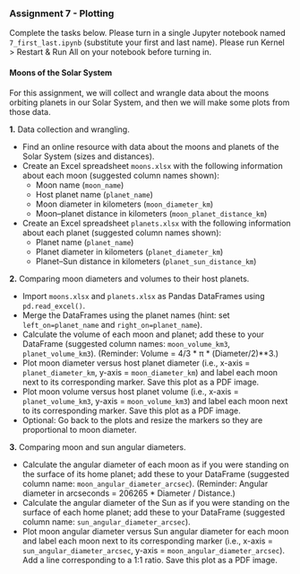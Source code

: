 ### Assignment 7 - Plotting

Complete the tasks below. Please turn in a single Jupyter notebook named `7_first_last.ipynb` (substitute your first and last name). Please run Kernel > Restart & Run All on your notebook before turning in.

#### Moons of the Solar System

For this assignment, we will collect and wrangle data about the moons orbiting planets in our Solar System, and then we will make some plots from those data.

**1.** Data collection and wrangling.

* Find an online resource with data about the moons and planets of the Solar System (sizes and distances).
* Create an Excel spreadsheet `moons.xlsx` with the following information about each moon (suggested column names shown): 
    - Moon name (`moon_name`)
    - Host planet name (`planet_name`)
    - Moon diameter in kilometers (`moon_diameter_km`)
    - Moon–planet distance in kilometers (`moon_planet_distance_km`)
* Create an Excel spreadsheet `planets.xlsx` with the following information about each planet (suggested column names shown): 
    - Planet name (`planet_name`)
    - Planet diameter in kilometers (`planet_diameter_km`)
    - Planet–Sun distance in kilometers (`planet_sun_distance_km`)

**2.** Comparing moon diameters and volumes to their host planets.

* Import `moons.xlsx` and `planets.xlsx` as Pandas DataFrames using `pd.read_excel()`.
* Merge the DataFrames using the planet names (hint: set `left_on=planet_name` and `right_on=planet_name`).
* Calculate the volume of each moon and planet; add these to your DataFrame (suggested column names: `moon_volume_km3`, `planet_volume_km3`). (Reminder: Volume = 4/3 * π * (Diameter/2)**3.)
* Plot moon diameter versus host planet diameter (i.e., x-axis = `planet_diameter_km`, y-axis = `moon_diameter_km`) and label each moon next to its corresponding marker. Save this plot as a PDF image.
* Plot moon volume versus host planet volume (i.e., x-axis = `planet_volume_km3`, y-axis = `moon_volume_km3`) and label each moon next to its corresponding marker. Save this plot as a PDF image.
* Optional: Go back to the plots and resize the markers so they are proportional to moon diameter.

**3.** Comparing moon and sun angular diameters.

* Calculate the angular diameter of each moon as if you were standing on the surface of its home planet; add these to your DataFrame (suggested column name: `moon_angular_diameter_arcsec`). (Reminder: Angular diameter in arcseconds = 206265 * Diameter / Distance.)
* Calculate the angular diameter of the Sun as if you were standing on the surface of each home planet; add these to your DataFrame (suggested column name: `sun_angular_diameter_arcsec`).
* Plot moon angular diameter versus Sun angular diameter for each moon and label each moon next to its corresponding marker (i.e., x-axis = `sun_angular_diameter_arcsec`, y-axis = `moon_angular_diameter_arcsec`). Add a line corresponding to a 1:1 ratio. Save this plot as a PDF image.
